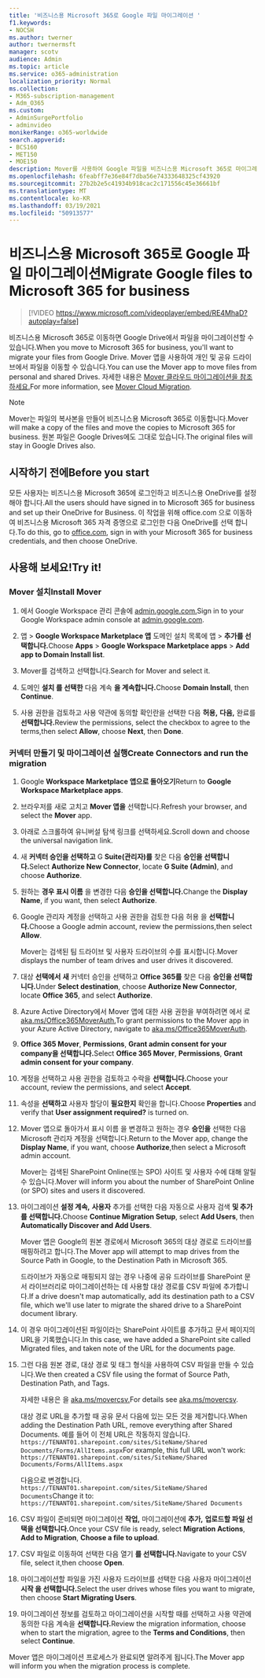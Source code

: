 ```yaml
---
title: '비즈니스용 Microsoft 365로 Google 파일 마이그레이션 '
f1.keywords:
- NOCSH
ms.author: twerner
author: twernermsft
manager: scotv
audience: Admin
ms.topic: article
ms.service: o365-administration
localization_priority: Normal
ms.collection:
- M365-subscription-management
- Adm_O365
ms.custom:
- AdminSurgePortfolio
- adminvideo
monikerRange: o365-worldwide
search.appverid:
- BCS160
- MET150
- MOE150
description: Mover를 사용하여 Google 파일을 비즈니스용 Microsoft 365로 마이그레이션하는 방법을 학습합니다.
ms.openlocfilehash: 6feabff7e36e84f7dba56e74333648325cf43920
ms.sourcegitcommit: 27b2b2e5c41934b918cac2c171556c45e36661bf
ms.translationtype: MT
ms.contentlocale: ko-KR
ms.lasthandoff: 03/19/2021
ms.locfileid: "50913577"
---
```

# <a name="migrate-google-files-to-microsoft-365-for-business"></a><span data-ttu-id="fdabe-103">비즈니스용 Microsoft 365로 Google 파일 마이그레이션</span><span class="sxs-lookup"><span data-stu-id="fdabe-103">Migrate Google files to Microsoft 365 for business</span></span> 

> [!VIDEO https://www.microsoft.com/videoplayer/embed/RE4MhaD?autoplay=false]

<span data-ttu-id="fdabe-104">비즈니스용 Microsoft 365로 이동하면 Google Drive에서 파일을 마이그레이션할 수 있습니다.</span><span class="sxs-lookup"><span data-stu-id="fdabe-104">When you move to Microsoft 365 for business, you'll want to migrate your files from Google Drive.</span></span> <span data-ttu-id="fdabe-105">Mover 앱을 사용하여 개인 및 공유 드라이브에서 파일을 이동할 수 있습니다.</span><span class="sxs-lookup"><span data-stu-id="fdabe-105">You can use the Mover app to move files from personal and shared Drives.</span></span> <span data-ttu-id="fdabe-106">자세한 내용은 [Mover 클라우드 마이그레이션을 참조하세요.](/sharepointmigration/mover-plan-migration)</span><span class="sxs-lookup"><span data-stu-id="fdabe-106">For more information, see [Mover Cloud Migration](/sharepointmigration/mover-plan-migration).</span></span>

> [!NOTE]
> <span data-ttu-id="fdabe-107">Mover는 파일의 복사본을 만들어 비즈니스용 Microsoft 365로 이동합니다.</span><span class="sxs-lookup"><span data-stu-id="fdabe-107">Mover will make a copy of the files and move the copies to Microsoft 365 for business.</span></span> <span data-ttu-id="fdabe-108">원본 파일은 Google Drives에도 그대로 있습니다.</span><span class="sxs-lookup"><span data-stu-id="fdabe-108">The original files will stay in Google Drives also.</span></span>

## <a name="before-you-start"></a><span data-ttu-id="fdabe-109">시작하기 전에</span><span class="sxs-lookup"><span data-stu-id="fdabe-109">Before you start</span></span>

<span data-ttu-id="fdabe-110">모든 사용자는 비즈니스용 Microsoft 365에 로그인하고 비즈니스용 OneDrive를 설정해야 합니다.</span><span class="sxs-lookup"><span data-stu-id="fdabe-110">All the users should have signed in to Microsoft 365 for business and set up their OneDrive for Business.</span></span> <span data-ttu-id="fdabe-111">이 작업을 위해 [](https://office.com)office.com 으로 이동하여 비즈니스용 Microsoft 365 자격 증명으로 로그인한 다음 OneDrive를 선택 합니다.</span><span class="sxs-lookup"><span data-stu-id="fdabe-111">To do this, go to [office.com](https://office.com), sign in with your Microsoft 365 for business credentials, and then choose OneDrive.</span></span>

## <a name="try-it"></a><span data-ttu-id="fdabe-112">사용해 보세요!</span><span class="sxs-lookup"><span data-stu-id="fdabe-112">Try it!</span></span>

### <a name="install-mover"></a><span data-ttu-id="fdabe-113">Mover 설치</span><span class="sxs-lookup"><span data-stu-id="fdabe-113">Install Mover</span></span>

1. <span data-ttu-id="fdabe-114">에서 Google Workspace 관리 콘솔에 [admin.google.com.](https://admin.google.com)</span><span class="sxs-lookup"><span data-stu-id="fdabe-114">Sign in to your Google Workspace admin console at [admin.google.com](https://admin.google.com).</span></span>

1. <span data-ttu-id="fdabe-115">앱   >  **Google Workspace Marketplace 앱** 도메인 설치 목록에 앱  >  **추가를 선택합니다.**</span><span class="sxs-lookup"><span data-stu-id="fdabe-115">Choose **Apps** > **Google Workspace Marketplace apps** > **Add app to Domain Install list**.</span></span>

1. <span data-ttu-id="fdabe-116">Mover를 검색하고 선택합니다.</span><span class="sxs-lookup"><span data-stu-id="fdabe-116">Search for Mover and select it.</span></span>

1. <span data-ttu-id="fdabe-117">도메인 **설치 를 선택한** 다음 계속 **을 계속합니다.**</span><span class="sxs-lookup"><span data-stu-id="fdabe-117">Choose **Domain Install**, then **Continue**.</span></span>

1. <span data-ttu-id="fdabe-118">사용 권한을 검토하고 사용 약관에 동의할 확인란을 선택한 다음 **허용,** **다음,** 완료를 **선택합니다.**</span><span class="sxs-lookup"><span data-stu-id="fdabe-118">Review the permissions, select the checkbox to agree to the terms,then select **Allow**, choose **Next**, then **Done**.</span></span>

### <a name="create-connectors-and-run-the-migration"></a><span data-ttu-id="fdabe-119">커넥터 만들기 및 마이그레이션 실행</span><span class="sxs-lookup"><span data-stu-id="fdabe-119">Create Connectors and run the migration</span></span>

1. <span data-ttu-id="fdabe-120">Google **Workspace Marketplace 앱으로 돌아오기**</span><span class="sxs-lookup"><span data-stu-id="fdabe-120">Return to **Google Workspace Marketplace apps**.</span></span>
1. <span data-ttu-id="fdabe-121">브라우저를 새로 고치고 **Mover 앱을** 선택합니다.</span><span class="sxs-lookup"><span data-stu-id="fdabe-121">Refresh your browser, and select the **Mover** app.</span></span>
1. <span data-ttu-id="fdabe-122">아래로 스크롤하여 유니버설 탐색 링크를 선택하세요.</span><span class="sxs-lookup"><span data-stu-id="fdabe-122">Scroll down and choose the universal navigation link.</span></span>
1. <span data-ttu-id="fdabe-123">새 **커넥터 승인을 선택하고** G **Suite(관리자)를** 찾은 다음 **승인을 선택합니다.**</span><span class="sxs-lookup"><span data-stu-id="fdabe-123">Select **Authorize New Connector**, locate **G Suite (Admin)**, and choose **Authorize**.</span></span>
1. <span data-ttu-id="fdabe-124">원하는 **경우 표시 이름** 을 변경한 다음 **승인을 선택합니다.**</span><span class="sxs-lookup"><span data-stu-id="fdabe-124">Change the **Display Name**, if you want, then select **Authorize**.</span></span>
1. <span data-ttu-id="fdabe-125">Google 관리자 계정을 선택하고 사용 권한을 검토한 다음 허용 을 **선택합니다.**</span><span class="sxs-lookup"><span data-stu-id="fdabe-125">Choose a Google admin account, review the permissions,then select **Allow**.</span></span>

    <span data-ttu-id="fdabe-126">Mover는 검색된 팀 드라이브 및 사용자 드라이브의 수를 표시합니다.</span><span class="sxs-lookup"><span data-stu-id="fdabe-126">Mover displays the number of team drives and user drives it discovered.</span></span> 

1. <span data-ttu-id="fdabe-127">대상 **선택에서** **새** 커넥터 승인을 선택하고 **Office 365를** 찾은 다음 **승인을 선택합니다.**</span><span class="sxs-lookup"><span data-stu-id="fdabe-127">Under **Select destination**, choose **Authorize New Connector**, locate **Office 365**, and select **Authorize**.</span></span>
1. <span data-ttu-id="fdabe-128">Azure Active Directory에서 Mover 앱에 대한 사용 권한을 부여하려면 에서 로 [aka.ms/Office365MoverAuth.](https://aka.ms/Office365MoverAuth)</span><span class="sxs-lookup"><span data-stu-id="fdabe-128">To grant permissions to the Mover app in your Azure Active Directory, navigate to [aka.ms/Office365MoverAuth](https://aka.ms/Office365MoverAuth).</span></span>
1. <span data-ttu-id="fdabe-129">**Office 365 Mover**, **Permissions**, **Grant admin consent for your company을 선택합니다.**</span><span class="sxs-lookup"><span data-stu-id="fdabe-129">Select **Office 365 Mover**, **Permissions**, **Grant admin consent for your company**.</span></span>
1. <span data-ttu-id="fdabe-130">계정을 선택하고 사용 권한을 검토하고 수락을 **선택합니다.**</span><span class="sxs-lookup"><span data-stu-id="fdabe-130">Choose your account, review the permissions, and select **Accept**.</span></span>
1. <span data-ttu-id="fdabe-131">속성을 **선택하고** 사용자 할당이 **필요한지** 확인을 합니다.</span><span class="sxs-lookup"><span data-stu-id="fdabe-131">Choose **Properties** and verify that **User assignment required?** is turned on.</span></span>
1. <span data-ttu-id="fdabe-132">Mover 앱으로 돌아가서 표시 이름 을 변경하고 원하는 경우 **승인을** 선택한 다음 Microsoft 관리자 계정을 선택합니다.</span><span class="sxs-lookup"><span data-stu-id="fdabe-132">Return to the Mover app, change the **Display Name**, if you want, choose **Authorize**,then select a Microsoft admin account.</span></span>

    <span data-ttu-id="fdabe-133">Mover는 검색된 SharePoint Online(또는 SPO) 사이트 및 사용자 수에 대해 알릴 수 있습니다.</span><span class="sxs-lookup"><span data-stu-id="fdabe-133">Mover will inform you about the number of SharePoint Online (or SPO) sites and users it discovered.</span></span>
1. <span data-ttu-id="fdabe-134">마이그레이션 **설정 계속,** **사용자** 추가를 선택한 다음 자동으로 사용자 검색 **및 추가를 선택합니다.**</span><span class="sxs-lookup"><span data-stu-id="fdabe-134">Choose **Continue Migration Setup**, select **Add Users**, then **Automatically Discover and Add Users**.</span></span>

    <span data-ttu-id="fdabe-135">Mover 앱은 Google의 원본 경로에서 Microsoft 365의 대상 경로로 드라이브를 매핑하려고 합니다.</span><span class="sxs-lookup"><span data-stu-id="fdabe-135">The Mover app will attempt to map drives from the Source Path in Google, to the Destination Path in Microsoft 365.</span></span> 

    <span data-ttu-id="fdabe-136">드라이브가 자동으로 매핑되지 않는 경우 나중에 공유 드라이브를 SharePoint 문서 라이브러리로 마이그레이션하는 데 사용할 대상 경로를 CSV 파일에 추가합니다.</span><span class="sxs-lookup"><span data-stu-id="fdabe-136">If a drive doesn't map automatically, add its destination path to a CSV file, which we'll use later to migrate the shared drive to a SharePoint document library.</span></span> 

1. <span data-ttu-id="fdabe-137">이 경우 마이그레이션된 파일이라는 SharePoint 사이트를 추가하고 문서 페이지의 URL을 기록했습니다.</span><span class="sxs-lookup"><span data-stu-id="fdabe-137">In this case, we have added a SharePoint site called Migrated files, and taken note of the URL for the documents page.</span></span> 
1. <span data-ttu-id="fdabe-138">그런 다음 원본 경로, 대상 경로 및 태그 형식을 사용하여 CSV 파일을 만들 수 있습니다.</span><span class="sxs-lookup"><span data-stu-id="fdabe-138">We then created a CSV file using the format of Source Path, Destination Path, and Tags.</span></span> 

    <span data-ttu-id="fdabe-139">자세한 내용은 을 [aka.ms/movercsv.](/sharepointmigration/mover-create-migration-csv)</span><span class="sxs-lookup"><span data-stu-id="fdabe-139">For details see [aka.ms/movercsv](/sharepointmigration/mover-create-migration-csv).</span></span>

    <span data-ttu-id="fdabe-140">대상 경로 URL을 추가할 때 공유 문서 다음에 있는 모든 것을 제거합니다.</span><span class="sxs-lookup"><span data-stu-id="fdabe-140">When adding the Destination Path URL, remove everything after Shared Documents.</span></span> <span data-ttu-id="fdabe-141">예를 들어 이 전체 URL은 작동하지 않습니다. `https://TENANT01.sharepoint.com/sites/SiteName/Shared Documents/Forms/AllItems.aspx`</span><span class="sxs-lookup"><span data-stu-id="fdabe-141">For example, this full URL won't work: `https://TENANT01.sharepoint.com/sites/SiteName/Shared Documents/Forms/AllItems.aspx`</span></span>

    <span data-ttu-id="fdabe-142">다음으로 변경합니다. `https://TENANT01.sharepoint.com/sites/SiteName/Shared Documents`</span><span class="sxs-lookup"><span data-stu-id="fdabe-142">Change it to: `https://TENANT01.sharepoint.com/sites/SiteName/Shared Documents`</span></span>

1. <span data-ttu-id="fdabe-143">CSV 파일이 준비되면 마이그레이션 **작업,** 마이그레이션에 **추가,** **업로드할 파일 선택을 선택합니다.**</span><span class="sxs-lookup"><span data-stu-id="fdabe-143">Once your CSV file is ready, select **Migration Actions**, **Add to Migration**, **Choose a file to upload**.</span></span>
1. <span data-ttu-id="fdabe-144">CSV 파일로 이동하여 선택한 다음 열기 **를 선택합니다.**</span><span class="sxs-lookup"><span data-stu-id="fdabe-144">Navigate to your CSV file, select it,then choose **Open**.</span></span>
1. <span data-ttu-id="fdabe-145">마이그레이션할 파일을 가진 사용자 드라이브를 선택한 다음 사용자 마이그레이션 **시작 을 선택합니다.**</span><span class="sxs-lookup"><span data-stu-id="fdabe-145">Select the user drives whose files you want to migrate, then choose **Start Migrating Users**.</span></span>
1. <span data-ttu-id="fdabe-146">마이그레이션 정보를 검토하고 마이그레이션을 시작할 때를 선택하고 사용 약관에 동의한 다음 계속을 **선택합니다.**</span><span class="sxs-lookup"><span data-stu-id="fdabe-146">Review the migration information, choose when to start the migration, agree to the **Terms and Conditions**, then select **Continue**.</span></span>

<span data-ttu-id="fdabe-147">Mover 앱은 마이그레이션 프로세스가 완료되면 알려주게 됩니다.</span><span class="sxs-lookup"><span data-stu-id="fdabe-147">The Mover app will inform you when the migration process is complete.</span></span>